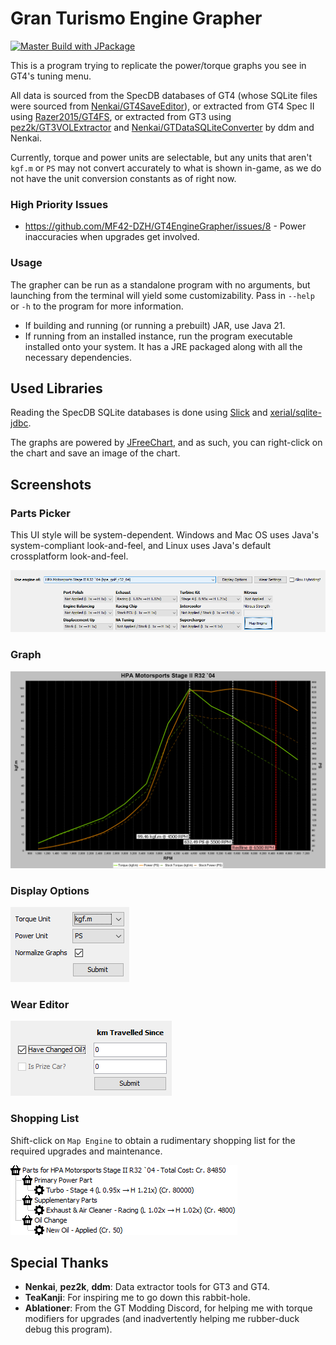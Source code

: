 # Gran Turismo Engine Grapher

[![Master Build with JPackage](https://github.com/MF42-DZH/GT4EngineGrapher/actions/workflows/main.yml/badge.svg?branch=master)](https://github.com/MF42-DZH/GT4EngineGrapher/actions/workflows/main.yml)

This is a program trying to replicate the power/torque graphs you see in GT4's tuning menu.

All data is sourced from the SpecDB databases of GT4 (whose SQLite files were sourced from [Nenkai/GT4SaveEditor](https://github.com/Nenkai/GT4SaveEditor)), or extracted from GT4 Spec II using [Razer2015/GT4FS](https://github.com/Razer2015/GT4FS), or extracted from GT3 using [pez2k/GT3VOLExtractor](https://github.com/pez2k/gt2tools/tree/master/GT3VOLExtractor) and [Nenkai/GTDataSQLiteConverter](https://github.com/Nenkai/GTDataSQLiteConverter) by ddm and Nenkai.

Currently, torque and power units are selectable, but any units that aren't `kgf.m` or `PS` may not convert accurately to what is shown in-game, as we do not have the unit conversion constants as of right now.

### High Priority Issues

- https://github.com/MF42-DZH/GT4EngineGrapher/issues/8 - Power inaccuracies when upgrades get involved.

### Usage

The grapher can be run as a standalone program with no arguments, but launching from the terminal will yield some customizability. Pass in `--help` or `-h` to the program for more information.

- If building and running (or running a prebuilt) JAR, use Java 21.
- If running from an installed instance, run the program executable installed onto your system. It has a JRE packaged along with all the necessary dependencies.

## Used Libraries

Reading the SpecDB SQLite databases is done using [Slick](https://scala-slick.org/) and [xerial/sqlite-jdbc](https://github.com/xerial/sqlite-jdbc).

The graphs are powered by [JFreeChart](https://www.jfree.org/jfreechart/), and as such, you can right-click on the chart and save an image of the chart.

## Screenshots

### Parts Picker

This UI style will be system-dependent. Windows and Mac OS uses Java's system-compliant look-and-feel, and Linux uses Java's default crossplatform look-and-feel.

![Parts Picker](https://raw.githubusercontent.com/MF42-DZH/GT4EngineGrapher/dev/img/PartsPicker.png)

### Graph

![Torque / power graph for the HPA Stage II R32](https://raw.githubusercontent.com/MF42-DZH/GT4EngineGrapher/dev/img/EngineGraph.png)

### Display Options

![Display Options Picker](https://raw.githubusercontent.com/MF42-DZH/GT4EngineGrapher/dev/img/DisplayOptions.png)

### Wear Editor

![Wear Editor for Oil and Engine Wear](https://raw.githubusercontent.com/MF42-DZH/GT4EngineGrapher/dev/img/WearEditor.png)

### Shopping List

Shift-click on `Map Engine` to obtain a rudimentary shopping list for the required upgrades and maintenance.

![Shopping List of Upgrades](https://raw.githubusercontent.com/MF42-DZH/GT4EngineGrapher/dev/img/ShoppingList.png)

## Special Thanks

- **Nenkai**, **pez2k**, **ddm**: Data extractor tools for GT3 and GT4.
- **TeaKanji**: For inspiring me to go down this rabbit-hole.
- **Ablationer**: From the GT Modding Discord, for helping me with torque modifiers for upgrades (and inadvertently helping me rubber-duck debug this program).
